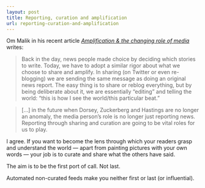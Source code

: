 ```yaml
---
layout: post
title: Reporting, curation and amplification
url: reporting-curation-and-amplification
---
```


Om Malik in his recent article [*Amplification & the changing role of media*][1] writes:

> Back in the day, news people made choice by deciding which stories to write. Today, we have to adopt a similar rigor about what we choose to share and amplify. In sharing (on Twitter or even re-blogging) we are sending the same message as doing an original news report. The easy thing is to share or reblog everything, but by being deliberate about it, we are essentially “editing” and telling the world: “this is how I see the world/this particular beat.”

> [&hellip;] in the future when Dorsey, Zuckerberg and Hastings are no longer an anomaly, the media person’s role is no longer just reporting news. Reporting through sharing and curation are going to be vital roles for us to play.

I agree. If you want to become the lens through which your readers grasp and understand the world &mdash; apart from painting pictures with your own words &mdash; your job is to curate and share what the others have said.

The aim is to be the first port of call. Not last.

Automated non-curated feeds make you neither first or last (or influential).

[1]: http://gigaom.com/2012/10/13/amplification-the-changing-role-of-media/

